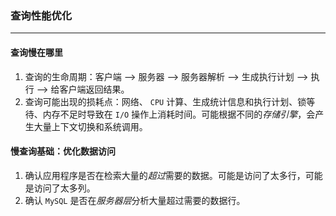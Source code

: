 ### 查询性能优化
---
#### 查询慢在哪里
1. 查询的生命周期：客户端 --> 服务器 --> 服务器解析 --> 生成执行计划 --> 执行 --> 给客户端返回结果。
2. 查询可能出现的损耗点：网络、 ```CPU``` 计算、生成统计信息和执行计划、锁等待、内存不足时导致在 ```I/O``` 操作上消耗时间。可能根据不同的*存储引擎*，会产生大量上下文切换和系统调用。

#### 慢查询基础：优化数据访问
1. 确认应用程序是否在检索大量的*超过*需要的数据。可能是访问了太多行，可能是访问了太多列。
2. 确认 ```MySQL``` 是否在*服务器层*分析大量超过需要的数据行。